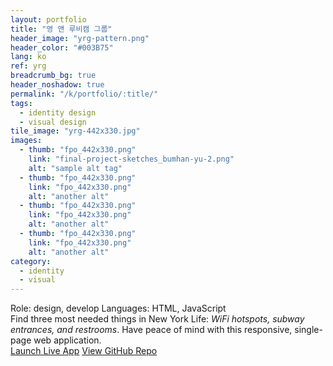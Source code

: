 ```yaml
---
layout: portfolio
title: "영 앤 루비캠 그룹"
header_image: "yrg-pattern.png"
header_color: "#003B75"
lang: ko
ref: yrg
breadcrumb_bg: true
header_noshadow: true
permalink: "/k/portfolio/:title/"
tags:
  - identity design
  - visual design
tile_image: "yrg-442x330.jpg"
images:
  - thumb: "fpo_442x330.png"
    link: "final-project-sketches_bumhan-yu-2.png"
    alt: "sample alt tag"
  - thumb: "fpo_442x330.png"
    link: "fpo_442x330.png"
    alt: "another alt"
  - thumb: "fpo_442x330.png"
    link: "fpo_442x330.png"
    alt: "another alt"
  - thumb: "fpo_442x330.png"
    link: "fpo_442x330.png"
    alt: "another alt"
category:
  - identity
  - visual
---
```

<div class="project-info">
  <span>Role:</span> design, develop
  <span>Languages:</span> HTML, JavaScript
</div>
  Find three most needed things in New York Life: <em>WiFi hotspots, subway entrances, and restrooms</em>. Have peace of mind with this responsive, single-page web application.
<div class="buttons">
  <span class="unselectable">
  <a href="https://baadaa.github.io/nyc-life-list/" title="Launch live app" target="_blank">Launch Live App</a></span>
  <span class="unselectable"><a href="https://github.com/baadaa/NYC-Life-List" title="GitHub repo" target="_blank">View GitHub Repo</a></span>
</div>
